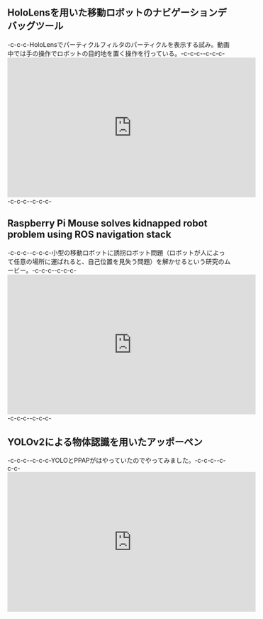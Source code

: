 <h2>HoloLensを用いた移動ロボットのナビゲーションデバッグツール</h2>-c-c-c-HoloLensでパーティクルフィルタのパーティクルを表示する試み。動画中では手の操作でロボットの目的地を置く操作を行っている。-c-c-c--c-c-c-<iframe src="https://www.youtube.com/embed/Kvja3ROYhB4" width="560" height="315" frameborder="0" allowfullscreen="allowfullscreen"></iframe>-c-c-c--c-c-c-<h2>Raspberry Pi Mouse solves kidnapped robot problem using ROS navigation stack</h2>-c-c-c--c-c-c-小型の移動ロボットに誘拐ロボット問題（ロボットが人によって任意の場所に運ばれると、自己位置を見失う問題）を解かせるという研究のムービー。-c-c-c--c-c-c-<iframe width="560" height="315" src="https://www.youtube.com/embed/ZaB9VDrkW28" frameborder="0" allow="accelerometer; autoplay; encrypted-media; gyroscope; picture-in-picture" allowfullscreen></iframe>-c-c-c--c-c-c-<h2>YOLOv2による物体認識を用いたアッポーペン</h2>-c-c-c--c-c-c-YOLOとPPAPがはやっていたのでやってみました。-c-c-c--c-c-c-<iframe width="560" height="315" src="https://www.youtube.com/embed/NnxcNu3dGdU" frameborder="0" allow="accelerometer; autoplay; encrypted-media; gyroscope; picture-in-picture" allowfullscreen></iframe>

